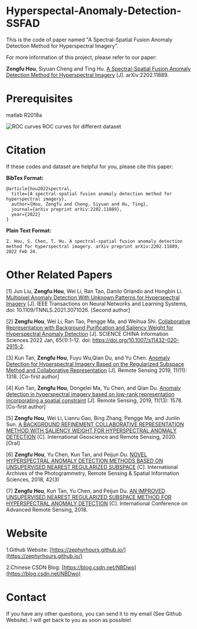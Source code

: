 # Hyperspectal-Anomaly-Detection-SSFAD
This is the code of paper named "A Spectral-Spatial Fusion Anomaly Detection Method for Hyperspectral Imagery".

For more information of this project, please refer to our paper: 

**Zengfu Hou**, Siyuan Cheng and Ting Hu. [A Spectral-Spatial Fusion Anomaly Detection Method for Hyperspectral Imagery](https://arxiv.org/abs/2202.11889) [J]. arXiv:2202.11889.


# Prerequisites
matlab R2018a

<img src="ROC_curves.png" alt="ROC curves">
ROC curves for different dataset

# Citation
If these codes and dataset are helpful for you, please cite this paper:

**BibTex Format:**<br />
```
@article{hou2022spectral,
  title={A spectral-spatial fusion anomaly detection method for hyperspectral imagery},
  author={Hou, Zengfu and Cheng, Siyuan and Hu, Ting},
  journal={arXiv preprint arXiv:2202.11889},
  year={2022}
}
```

**Plain Text Format:**<br />
```
Z. Hou, S. Chen, T. Hu. A spectral-spatial fusion anomaly detection method for hyperspectral imagery. arXiv preprint arXiv:2202.11889, 2022 Feb 24.
```

# Other Related Papers
[1] Jun Liu, **Zengfu Hou**, Wei Li, Ran Tao, Danilo Orlando and Hongbin Li. [Multipixel Anomaly Detection With Unknown Patterns for Hyperspectral Imagery](https://ieeexplore.ieee.org/abstract/document/9404853) [J]. IEEE Transactions on Neural Networks and Learning Systems, doi: 10.1109/TNNLS.2021.3071026. [Second author]

[2] **Zengfu Hou**, Wei Li, Ran Tao, Pengge Ma, and Weihua Shi. [Collaborative Representation with Background Purification and Saliency Weight for Hyperspectral Anomaly Detection](https://link.springer.com/article/10.1007/s11432-020-2915-2) [J]. SCIENCE CHINA Information Sciences.2022 Jan, 65(1):1-12. doi: https://doi.org/10.1007/s11432-020-2915-2.

[3] Kun Tan, **Zengfu Hou**, Fuyu Wu,Qian Du, and Yu Chen. [Anomaly Detection for Hyperspectral Imagery Based on the Regularized Subspace Method and Collaborative Representation](https://www.mdpi.com/2072-4292/11/11/1318) [J]. Remote Sensing 2019, 11(11): 1318. [Co-first author]

[4] Kun Tan, **Zengfu Hou**, Dongelei Ma, Yu Chen, and Qian Du. [Anomaly detection in hyperspectral imagery based on low-rank representation incorporating a spatial constraint](https://www.mdpi.com/2072-4292/11/13/1578) [J]. Remote Sensing, 2019, 11(13): 1578. [Co-first author]

[5] **Zengfu Hou**, Wei Li, Lianru Gao, Bing Zhang, Pengge Ma, and Junlin Sun. [A BACKGROUND REFINEMENT COLLABORATIVE REPRESENTATION METHOD WITH SALIENCY WEIGHT FOR HYPERSPECTRAL ANOMALY DETECTION](https://ieeexplore.ieee.org/abstract/document/9324521) [C]. International Geoscience and Remote Sensing, 2020. [Oral]

[6] **Zengfu Hou**, Yu Chen, Kun Tan, and Peijun Du. [NOVEL HYPERSPECTRAL ANOMALY DETECTION METHODS BASED ON UNSUPERVISED NEAREST REGULARIZED SUBSPACE](https://pdfs.semanticscholar.org/43ba/4ca04679165d72e9f3fd3a9b1346437b81f9.pdf) [C]. International Archives of the Photogrammetry, Remote Sensing & Spatial Information Sciences, 2018, 42(3)

[7] **Zengfu Hou**, Kun Tan, Yu Chen, and Peijun Du. [AN IMPROVED UNSUPERVISED NEAREST REGULARIZED SUBSPACE METHOD FOR HYPERSPECTRAL ANOMALY DETECTION](https://drive.google.com/file/d/1g3KkwsN2Q8pk7aMZEKGRdfoGEEcOTTRp/view) [C]. International Conference on Advanced Remote Sensing, 2018.


# Website
1.Github Website: [https://zephyrhours.github.io/](https://zephyrhours.github.io/)

2.Chinese CSDN Blog: [https://blog.csdn.net/NBDwo](https://blog.csdn.net/NBDwo)

# Contact
If you have any other questions, you can send it to my email (See Github Website). I will get back to you as soon as possible!





